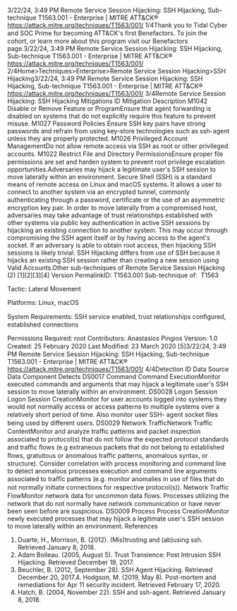 3/22/24, 3:49 PM Remote Service Session Hijacking: SSH Hijacking, Sub-technique T1563.001 - Enterprise | MITRE ATT&CK®
https://attack.mitre.org/techniques/T1563/001/ 1/4Thank you to Tidal Cyber and SOC Prime for becoming ATT&CK's ﬁrst Benefactors. To join the cohort, or learn more about this program visit our
Benefactors page.3/22/24, 3:49 PM Remote Service Session Hijacking: SSH Hijacking, Sub-technique T1563.001 - Enterprise | MITRE ATT&CK®
https://attack.mitre.org/techniques/T1563/001/ 2/4Home>Techniques>Enterprise>Remote Service Session Hijacking>SSH Hijacking3/22/24, 3:49 PM Remote Service Session Hijacking: SSH Hijacking, Sub-technique T1563.001 - Enterprise | MITRE ATT&CK®
https://attack.mitre.org/techniques/T1563/001/ 3/4Remote Service Session Hijacking: SSH Hijacking
Mitigations
ID Mitigation Description
M1042 Disable or Remove Feature
or ProgramEnsure that agent forwarding is disabled on systems that do not explicitly require this feature
to prevent misuse. 
M1027 Password Policies Ensure SSH key pairs have strong passwords and refrain from using key-store technologies
such as ssh-agent unless they are properly protected.
M1026 Privileged Account
ManagementDo not allow remote access via SSH as root or other privileged accounts.
M1022 Restrict File and Directory
PermissionsEnsure proper ﬁle permissions are set and harden system to prevent root privilege escalation
opportunities.Adversaries may hijack a legitimate user's SSH session to move laterally within an environment. Secure Shell (SSH) is a standard means of
remote access on Linux and macOS systems. It allows a user to connect to another system via an encrypted tunnel, commonly
authenticating through a password, certiﬁcate or the use of an asymmetric encryption key pair.
In order to move laterally from a compromised host, adversaries may take advantage of trust relationships established with other systems
via public key authentication in active SSH sessions by hijacking an existing connection to another system. This may occur through
compromising the SSH agent itself or by having access to the agent's socket. If an adversary is able to obtain root access, then hijacking
SSH sessions is likely trivial.
SSH Hijacking differs from use of SSH because it hijacks an existing SSH session rather than creating a new session using Valid Accounts.Other sub-techniques of Remote Service Session Hijacking (2)
[1][2][3][4]
Version PermalinkID: T1563.001
Sub-technique of:  T1563

Tactic: Lateral Movement

Platforms: Linux, macOS

System Requirements: SSH service enabled, trust relationships conﬁgured, established connections

Permissions Required: root
Contributors: Anastasios Pingios
Version: 1.0
Created: 25 February 2020
Last Modiﬁed: 23 March 2020
[5]3/22/24, 3:49 PM Remote Service Session Hijacking: SSH Hijacking, Sub-technique T1563.001 - Enterprise | MITRE ATT&CK®
https://attack.mitre.org/techniques/T1563/001/ 4/4Detection
ID Data Source Data Component Detects
DS0017 Command Command
ExecutionMonitor executed commands and arguments that may hijack a legitimate user's SSH
session to move laterally within an environment.
DS0028 Logon Session Logon Session
CreationMonitor for user accounts logged into systems they would not normally access or access
patterns to multiple systems over a relatively short period of time. Also monitor user SSH-
agent socket ﬁles being used by different users.
DS0029 Network TraﬃcNetwork Traﬃc
ContentMonitor and analyze traﬃc patterns and packet inspection associated to protocol(s) that
do not follow the expected protocol standards and traﬃc ﬂows (e.g extraneous packets
that do not belong to established ﬂows, gratuitous or anomalous traﬃc patterns,
anomalous syntax, or structure). Consider correlation with process monitoring and
command line to detect anomalous processes execution and command line arguments
associated to traﬃc patterns (e.g. monitor anomalies in use of ﬁles that do not normally
initiate connections for respective protocol(s)).
Network Traﬃc
FlowMonitor network data for uncommon data ﬂows. Processes utilizing the network that do
not normally have network communication or have never been seen before are
suspicious.
DS0009 Process Process
CreationMonitor newly executed processes that may hijack a legitimate user's SSH session to
move laterally within an environment.
References
1. Duarte, H., Morrison, B. (2012). (Mis)trusting and (ab)using
ssh. Retrieved January 8, 2018.
2. Adam Boileau. (2005, August 5). Trust Transience: Post
Intrusion SSH Hijacking. Retrieved December 19, 2017.
3. Beuchler, B. (2012, September 28). SSH Agent Hijacking.
Retrieved December 20, 2017.4. Hodgson, M. (2019, May 8). Post-mortem and remediations
for Apr 11 security incident. Retrieved February 17, 2020.
5. Hatch, B. (2004, November 22). SSH and ssh-agent. Retrieved
January 8, 2018.